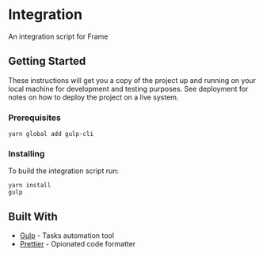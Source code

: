 # Integration

An integration script for Frame

## Getting Started

These instructions will get you a copy of the project up and running on your local machine for development and testing purposes. See deployment for notes on how to deploy the project on a live system.

### Prerequisites

```
yarn global add gulp-cli
```

### Installing

To build the integration script run:

```
yarn install
gulp
```
## Built With

* [Gulp](http://gulpjs.com) - Tasks automation tool
* [Prettier](https://github.com/prettier/prettier) - Opionated code formatter